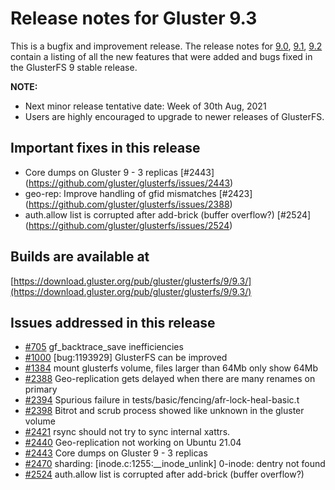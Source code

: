 # Release notes for Gluster 9.3

This is a bugfix and improvement release. The release notes for [9.0](9.0.md), [9.1](9.1.md), [9.2](9.2.md) contain a listing of all the new features that were added and bugs fixed in the GlusterFS 9 stable release.

**NOTE:**
- Next minor release tentative date: Week of 30th Aug, 2021
- Users are highly encouraged to upgrade to newer releases of GlusterFS.

## Important fixes in this release

- Core dumps on Gluster 9 - 3 replicas [#2443] (https://github.com/gluster/glusterfs/issues/2443)
- geo-rep: Improve handling of gfid mismatches [#2423] (https://github.com/gluster/glusterfs/issues/2388)
- auth.allow list is corrupted after add-brick (buffer overflow?) [#2524] (https://github.com/gluster/glusterfs/issues/2524)


## Builds are available at

[https://download.gluster.org/pub/gluster/glusterfs/9/9.3/](https://download.gluster.org/pub/gluster/glusterfs/9/9.3/)

## Issues addressed in this release

- [#705](https://github.com/gluster/glusterfs/issues/705)  gf_backtrace_save inefficiencies
- [#1000](https://github.com/gluster/glusterfs/issues/1000) [bug:1193929] GlusterFS can be improved
- [#1384](https://github.com/gluster/glusterfs/issues/1384) mount glusterfs volume, files larger than 64Mb only show 64Mb
- [#2388](https://github.com/gluster/glusterfs/issues/2388) Geo-replication gets delayed when there are many renames on primary
- [#2394](https://github.com/gluster/glusterfs/issues/2394) Spurious failure in tests/basic/fencing/afr-lock-heal-basic.t
- [#2398](https://github.com/gluster/glusterfs/issues/2398) Bitrot and scrub process showed like unknown in the gluster volume
- [#2421](https://github.com/gluster/glusterfs/issues/2421) rsync should not try to sync internal xattrs.
- [#2440](https://github.com/gluster/glusterfs/issues/2440) Geo-replication not working on Ubuntu 21.04
- [#2443](https://github.com/gluster/glusterfs/issues/2443) Core dumps on Gluster 9 - 3 replicas
- [#2470](https://github.com/gluster/glusterfs/issues/2470) sharding: [inode.c:1255:__inode_unlink] 0-inode: dentry not found
- [#2524](https://github.com/gluster/glusterfs/issues/2524) auth.allow list is corrupted after add-brick (buffer overflow?)
